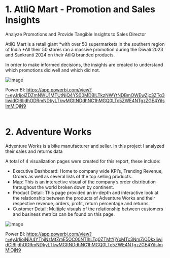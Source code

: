 # 1. AtliQ Mart - Promotion and Sales Insights <br>

Analyze Promotions and Provide Tangible Insights to Sales Director

AtliQ Mart is a retail giant 
*with over 50 supermarkets in the southern region of India
*All their 50 stores ran a massive promotion during the Diwali 2023 and Sankranti 2024 on their AtliQ branded products.

In order to make informed decisions, the insights are created to understand which promotions did well and which did not.

![image](https://github.com/user-attachments/assets/91e0e762-5583-4163-9818-9b3f9f1e75f2)


Power BI: https://app.powerbi.com/view?r=eyJrIjoiZDZmNWU1MTUtNjQ4YS00MDBlLTkzNWYtNDBmOWEwZjc3ZTg3IiwidCI6IjdhODRmNDkyLTkwMGItNDdhNC1hMGQ0LTc5ZWE4NTgzZGE4YiIsImMiOjN9
<br><br>


# 2. Adventure Works

Adventure Works is a bike manufacturer and seller. In this project I analyzed their sales and returns data

A total of 4 visualization pages were created for this report, these include:
* Executive Dashboard: Home to company wide KPI’s, Trending Revenue, Orders as well as several lists of the top selling products.
* Map: This is an interactive visual of the company’s order distribution throughout the world broken down by continent.
* Product Detail: This page provided an in-depth and interactive look at the relationship between the products of Adventure Works and their respective revenue, orders, profit, return percentage and returns.
* Customer Detail: Multiple visuals of the relationship between customers and business metrics can be found on this page.

![image](https://github.com/user-attachments/assets/b5ec4bb8-5114-42f9-ac15-541f8547b843)

Power BI: https://app.powerbi.com/view?r=eyJrIjoiNjA4YThjNzMtZmE5OC00NTlhLTg0ZTMtYjYxMTc3NmZjODkxIiwidCI6IjdhODRmNDkyLTkwMGItNDdhNC1hMGQ0LTc5ZWE4NTgzZGE4YiIsImMiOjN9
